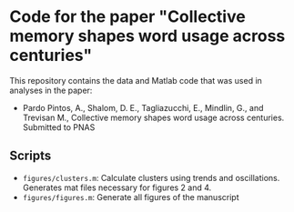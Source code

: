 # Code for the paper "Collective memory shapes word usage across centuries"

This repository contains the data and Matlab code that was used in analyses in the paper:

- Pardo Pintos, A., Shalom, D. E., Tagliazucchi, E., Mindlin, G., and Trevisan M., Collective memory shapes word usage across centuries. Submitted to PNAS

## Scripts

- `figures/clusters.m`: Calculate clusters using trends and oscillations. Generates mat files necessary for figures 2 and 4.
- `figures/figures.m`: Generate all figures of the manuscript

